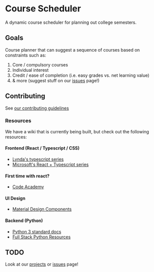 # Course Scheduler

A dynamic course scheduler for planning out college semesters.

## Goals

Course planner that can suggest a sequence of courses based on constraints such as:

1. Core / compulsory courses
2. Individual interest
3. Credit / ease of completion (i.e. easy grades vs. net learning value)
4. & more (suggest stuff on our [issues](https://github.com/ufosc/course-scheduler/issues) page!)


## Contributing
See [our contributing guidelines](https://github.com/ufosc/course-scheduler/CONTRIBUTING.md)

### Resources
We have a wiki that is currently being built, but check out the following resources:

#### Frontend (React / Typescript / CSS)
- [Lynda's typescript series](https://www.lynda.com/Typescript-tutorials/TypeScript-Essential-Training/421807-2.html?srchtrk=index%3a1%0alinktypeid%3a2%0aq%3atypescript%0apage%3a1%0as%3arelevance%0asa%3atrue%0aproducttypeid%3a2)
- [Microsoft's React + Typescript series](http://www.typescriptlang.org/docs/handbook/react-&-webpack.html)

#### First time with react?
- [Code Academy](https://www.codecademy.com/learn/react-101)

#### UI Design
- [Material Design Components](http://www.material-ui.com/#/)

#### Backend (Python)
- [Python 3 standard docs](https://docs.python.org/3/)
- [Full Stack Python Resources](https://www.fullstackpython.com/best-python-resources.html)

## TODO
Look at our [projects](https://github.com/ufosc/course-scheduler/projects) or [issues](https://github.com/ufosc/course-scheduler/issues) page!
